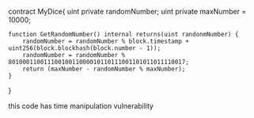 contract MyDice{
    uint private randomNumber;
    uint private maxNumber = 10000;

    function GetRandomNumber() internal returns(uint randonmNumber) {
        randomNumber = randomNumber % block.timestamp + uint256(block.blockhash(block.number - 1));
        randomNumber = randomNumber % 80100011001110010011000010110111001101011011110017;
        return (maxNumber - randomNumber % maxNumber);
    }
}

 this code has time manipulation vulnerability
